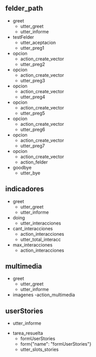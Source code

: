 ## felder_path
* greet
  - utter_greet
  - utter_informe
* testFelder
  - utter_aceptacion
  - utter_preg1
* opcion
  - action_create_vector
  - utter_preg2
* opcion
  - action_create_vector
  - utter_preg3
* opcion
  - action_create_vector
  - utter_preg4
* opcion
  - action_create_vector
  - utter_preg5
* opcion
  - action_create_vector
   - utter_preg6
* opcion
  - action_create_vector
   - utter_preg7
* opcion
  - action_create_vector
  - action_felder
* goodbye
  - utter_bye

## indicadores
* greet
  - utter_greet
  - utter_informe
* doing
  - utter_interacciones
* cant_interacciones
  - action_interacciones
  - utter_total_interacc
* max_interacciones
  - action_interacciones

## multimedia
* greet
  - utter_greet
  - utter_informe
* imagenes
  -action_multimedia

## userStories
  - utter_informe
* tarea_resuelta
  - formUserStories
  - form{"name": "formUserStories"}
  - utter_slots_stories
